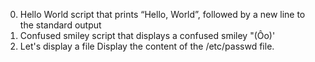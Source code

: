 0. Hello World
script that prints “Hello, World”, followed by a new line to the standard output
1. Confused smiley
script that displays a confused smiley "(Ôo)'
2. Let's display a file
Display the content of the /etc/passwd file.

